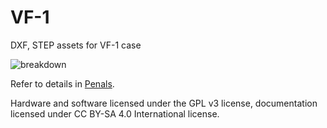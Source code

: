 # VF-1
DXF, STEP assets for VF-1 case

![breakdown](https://user-images.githubusercontent.com/78197517/121627698-6d2f4e80-caaa-11eb-930e-ab1f097d5d06.png)

Refer to details in [Penals](Panels).

Hardware and software licensed under the GPL v3 license, documentation licensed under CC BY-SA 4.0 International license.

